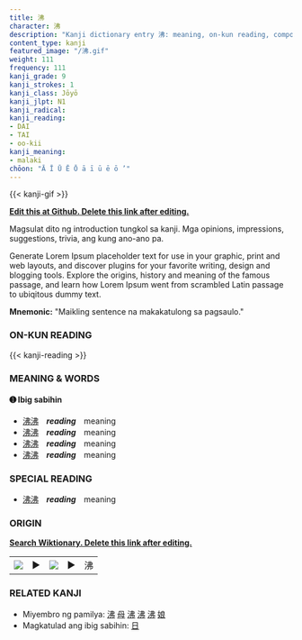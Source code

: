 ```yaml
---
title: 沸
character: 沸
description: "Kanji dictionary entry 沸: meaning, on-kun reading, compounds, origin, related kanji"
content_type: kanji
featured_image: "/沸.gif"
weight: 111
frequency: 111
kanji_grade: 9
kanji_strokes: 1
kanji_class: Jōyō
kanji_jlpt: N1
kanji_radical: 
kanji_reading: 
- DAI
- TAI
- oo-kii
kanji_meaning:
- malaki
chōon: "Ā Ī Ū Ē Ō ā ī ū ē ō ’"
---
```

[//]: # (Don't edit the line below. Kanji animated GIF code is automatically generated.)
{{< kanji-gif >}}

[//]: # (Edit below this line.)

**[Edit this at Github. Delete this link after editing.](https://github.com/tim0g/tim/tree/main/content/kanji/沸/index.md)**

Magsulat dito ng introduction tungkol sa kanji. Mga opinions, impressions, suggestions, trivia, ang kung ano-ano pa.

Generate Lorem Ipsum placeholder text for use in your graphic, print and web layouts, and discover plugins for your favorite writing, design and blogging tools. Explore the origins, history and meaning of the famous passage, and learn how Lorem Ipsum went from scrambled Latin passage to ubiqitous dummy text.
 
**Mnemonic:** "Maikling sentence na makakatulong sa pagsaulo."

### ON-KUN READING

[//]: # (Don't edit the line below. ON-KUN READING code is automatically generated.)
{{< kanji-reading >}}

### MEANING & WORDS

#### ➊ **Ibig sabihin**
  - [沸](../沸)[沸](../沸)　***reading***　meaning
  - [沸](../沸)[沸](../沸)　***reading***　meaning
  - [沸](../沸)[沸](../沸)　***reading***　meaning
  - [沸](../沸)[沸](../沸)　***reading***　meaning

### SPECIAL READING
  - [沸](../沸)[沸](../沸)　***reading***　meaning

### ORIGIN

**[Search Wiktionary. Delete this link after editing.](https://wiktionary.org/wiki/沸)**
<table class="kanji-table"><tr><td>
<img src="60px-沸-bronze.svg.png">
</td><td>▶</td><td>
<img src="60px-沸-oracle.svg.png">
</td><td>▶</td>
<td class="kanji-origin">沸</td>
</tr></table>

### RELATED KANJI
- Miyembro ng pamilya: [沸](../沸) [母](../母) [沸](../沸) [沸](../沸) [沸](../沸) [娘](../娘)
- Magkatulad ang ibig sabihin: [日](../日)
